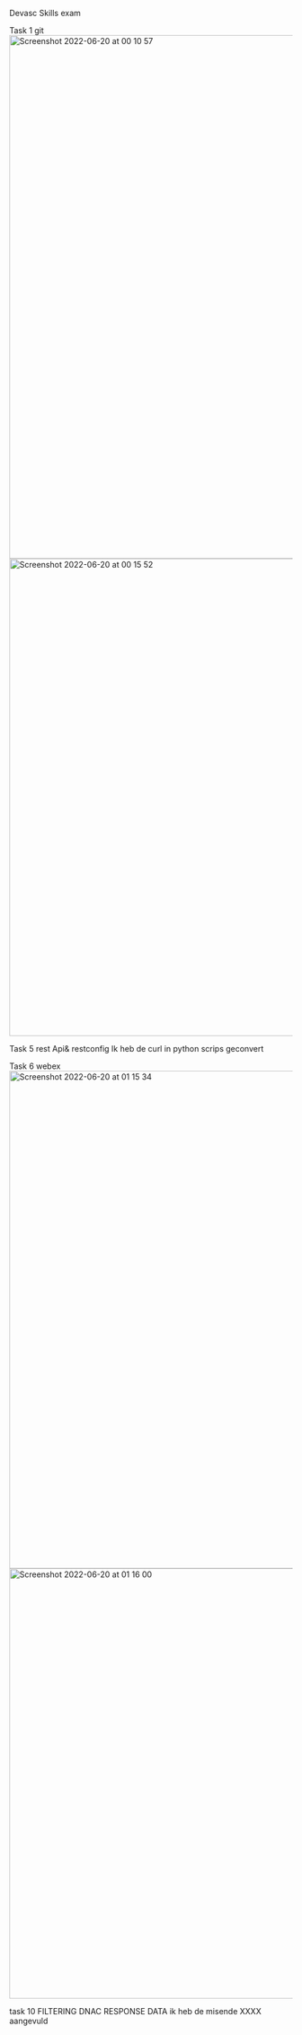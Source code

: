 Devasc Skills exam

Task 1 git 
<img width="931" alt="Screenshot 2022-06-20 at 00 10 57" src="https://user-images.githubusercontent.com/43982782/174502416-a94d863d-83ef-47dc-99d3-15cd35acf8ad.png">
<img width="849" alt="Screenshot 2022-06-20 at 00 15 52" src="https://user-images.githubusercontent.com/43982782/174502422-3156f053-47ac-458b-b0ac-aff6f5b70e9b.png">

Task 5 rest Api& restconfig
Ik heb de curl in python scrips geconvert

Task 6 webex
<img width="885" alt="Screenshot 2022-06-20 at 01 15 34" src="https://user-images.githubusercontent.com/43982782/174503906-233bf097-77e6-45b9-ad2f-e23882a2d79f.png">
<img width="765" alt="Screenshot 2022-06-20 at 01 16 00" src="https://user-images.githubusercontent.com/43982782/174503908-135fa996-a4ea-48e0-b72a-edb938d1c156.png">


task 10 FILTERING DNAC RESPONSE DATA
ik heb de misende XXXX aangevuld

